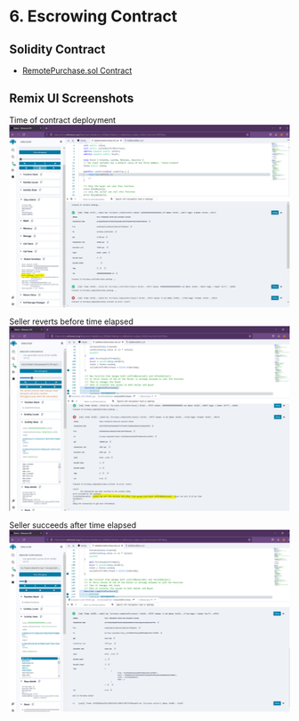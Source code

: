 # 6. Escrowing Contract

## Solidity Contract

- [RemotePurchase.sol Contract](https://github.com/EnriqueGS88/zkUniversity/blob/master/screenshots/6.%20Escrowing%20Contract/RemotePurchase.sol)

## Remix UI Screenshots

Time of contract deployment
![Time_of_Deployment](time_of_contract_deployment.PNG)

Seller reverts before time elapsed
![Seller_Reverts](seller_reverts_before_time_elapsed.PNG)

Seller succeeds after time elapsed
![Seller_Succeeds](seller_succeeds_after_time_elapsed.PNG)